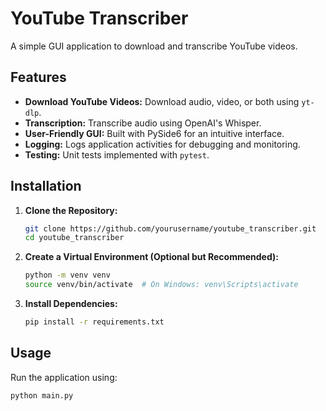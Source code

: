 # YouTube Transcriber

A simple GUI application to download and transcribe YouTube videos.

## Features

- **Download YouTube Videos:** Download audio, video, or both using `yt-dlp`.
- **Transcription:** Transcribe audio using OpenAI's Whisper.
- **User-Friendly GUI:** Built with PySide6 for an intuitive interface.
- **Logging:** Logs application activities for debugging and monitoring.
- **Testing:** Unit tests implemented with `pytest`.

## Installation

1. **Clone the Repository:**

    ```bash
    git clone https://github.com/yourusername/youtube_transcriber.git
    cd youtube_transcriber
    ```

2. **Create a Virtual Environment (Optional but Recommended):**

    ```bash
    python -m venv venv
    source venv/bin/activate  # On Windows: venv\Scripts\activate
    ```

3. **Install Dependencies:**

    ```bash
    pip install -r requirements.txt
    ```

## Usage

Run the application using:

```bash
python main.py

